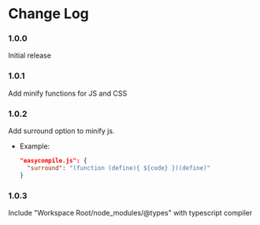 # Change Log
### 1.0.0

Initial release

### 1.0.1

Add minify functions for JS and CSS

### 1.0.2

Add surround option to minify js.
  * Example:
    ```json
    "easycompile.js": {
      "surround": "(function (define){ ${code} })(define)"
    }
    ```

### 1.0.3
Include "Workspace Root/node_modules/@types" with typescript compiler